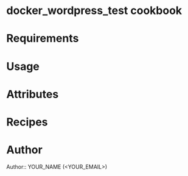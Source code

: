 # docker_wordpress_test cookbook

# Requirements

# Usage

# Attributes

# Recipes

# Author

Author:: YOUR_NAME (<YOUR_EMAIL>)
